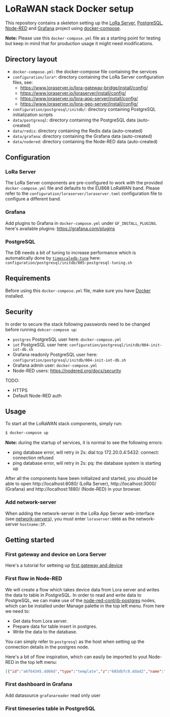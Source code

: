 # LoRaWAN stack Docker setup

This repository contains a skeleton setting up the [LoRa Server](https://www.loraserver.io), [PostgreSQL](https://www.postgresql.org), [Node-RED](https://nodered.org) and [Grafana](https://grafana.com)
project using [docker-compose](https://docs.docker.com/compose/).

**Note:** Please use this `docker-compose.yml` file as a starting point for testing
but keep in mind that for production usage it might need modifications. 

## Directory layout

* `docker-compose.yml`: the docker-compose file containing the services
* `configuration/lora*`: directory containing the LoRa Server configuration files, see:
    * https://www.loraserver.io/lora-gateway-bridge/install/config/
    * https://www.loraserver.io/loraserver/install/config/
    * https://www.loraserver.io/lora-app-server/install/config/
    * https://www.loraserver.io/lora-geo-server/install/config/
* `configuration/postgresql/initdb/`: directory containing PostgreSQL initialization scripts
* `data/postgresql`: directory containing the PostgreSQL data (auto-created)
* `data/redis`: directory containing the Redis data (auto-created)
* `data/grafana`: directory containing the Grafana data (auto-created)
* `data/nodered`: directory containing the Node-RED data (auto-created)


## Configuration

### LoRa Server
The LoRa Server components are pre-configured to work with the provided
`docker-compose.yml` file and defaults to the EU868 LoRaWAN band. Please refer
to the `configuration/loraserver/loraserver.toml` configuration file to
configure a different band.
### Grafana
Add plugins to Grafana in `docker-compose.yml` under  `GF_INSTALL_PLUGINS`. here's available plugins: https://grafana.com/plugins
### PostgreSQL
The DB needs a bit of tuning to increase performance which is automatically done by [`timescaledb-tune`](https://docs.timescale.com/v1.2/getting-started/configuring) here: `configuration/postgresql/initdb/005-postgresql-tuning.sh`


## Requirements

Before using this `docker-compose.yml` file, make sure you have [Docker](https://www.docker.com/community-edition)
installed.

## Security
In order to secure the stack following passwords need to be changed before running `dokcer-compose up`:
* `postgres` PostgreSQL user here: `docker-compose.yml`
* `iot` PostgreSQL user here: `configuration/postgresql/initdb/004-init-iot-db.sh`
* Grafana readonly PostgreSQL user here: `configuration/postgresql/initdb/004-init-iot-db.sh`
* Grafana admin user: `docker-compose.yml`
* Node-RED users: https://nodered.org/docs/security

TODO:
* HTTPS
* Default Node-RED auth 

## Usage

To start all the LoRaWAN stack components, simply run:

```bash
$ docker-compose up
```

**Note:** during the startup of services, it is normal to see the following errors:

* ping database error, will retry in 2s: dial tcp 172.20.0.4:5432: connect: connection refused
* ping database error, will retry in 2s: pq: the database system is starting up


After all the components have been initialized and started, you should be able
to open http://localhost:8080/ (LoRa Server), http://localhost:3000/ (Grafana) and http://localhost:1880/ (Node-RED) in your browser.

### Add network-server

When adding the network-server in the LoRa App Server web-interface
(see [network-servers](https://www.loraserver.io/lora-app-server/use/network-servers/)),
you must enter `loraserver:8000` as the network-server `hostname:IP`.

## Getting started
### First gateway and device on Lora Server
Here's a tutorial for setteing up [first gateway and device](https://www.loraserver.io/guides/first-gateway-device/)
### First flow in Node-RED
We will create a flow which takes device data from Lora server and writes the data to table in PostgreSQL. In order to read and write data to PostgreSQL, we can make use of the [node-red-contrib-postgres](https://flows.nodered.org/node/node-red-contrib-postgres) nodes, which can be installed under Manage palette in the top left menu. From here we need to:
* Get data from Lora server.
* Prepare data for table insert in postgres.
* Write the data to the database.

You can simply refer to `postgresql` as the host when setting up the connection details in the postgres node.

Here's a bit of flow inspiration, which can easily be imported to yout Node-RED in the top left menu:
```json
[{"id":"a6f64345.dd68d","type":"template","z":"685dbfc9.ddad2","name":"format query","field":"payload","fieldType":"msg","format":"handlebars","syntax":"mustache","template":"insert into water_level(ts, pressure, temperature, battery, device_id) \nvalues ($ts, $pressure, $temperature, $battery, $device_id)","x":810,"y":60,"wires":[["667e4583.b1377c","8163b867.624158"]]},{"id":"ac011bc7.a8ec18","type":"function","z":"685dbfc9.ddad2","name":"setup params","func":"var data = msg.payload\n\n\nmsg.queryParameters = msg.queryParameters || {};\nmsg.queryParameters.ts = new Date(data.ts).toISOString();\nmsg.queryParameters.pressure = data.pressure;\nmsg.queryParameters.temperature = data.temperature;\nmsg.queryParameters.battery = data.battery;\nmsg.queryParameters.device_id = data.device_id;    \n\n\n\n\nreturn msg;","outputs":1,"noerr":0,"x":640,"y":60,"wires":[["a6f64345.dd68d"]]},{"id":"667e4583.b1377c","type":"postgres","z":"685dbfc9.ddad2","postgresdb":"9f412736.e4a068","name":"iot db","output":false,"outputs":0,"x":970,"y":60,"wires":[]},{"id":"a8772bf2.505278","type":"function","z":"685dbfc9.ddad2","name":"decode payload","func":"var data = msg.data\n\nvar ts = msg.ts\nvar pressure = (parseInt(data.slice(10,14), 16)/16384)/32768;\nvar temp = (parseInt(data.slice(14,18), 16)-384)/64000*200-50;\nvar battery = parseInt(data.slice(18,22), 16)/1000;\nvar device_id = parseInt(data.slice(2,6), 16);\n\nmsg.payload = {\n    ts: ts,\n    pressure: pressure,\n    temperature: temp,\n    battery: battery,\n    device_id : device_id\n};\n\n\nreturn msg;","outputs":1,"noerr":0,"x":460,"y":60,"wires":[["ac011bc7.a8ec18"]]},{"id":"37f2d02.354b63","type":"websocket in","z":"685dbfc9.ddad2","name":"water level loriot","server":"9e15ab1b.7bd928","client":"","x":100,"y":60,"wires":[["1a0d8e61.868ed2"]]},{"id":"8163b867.624158","type":"debug","z":"685dbfc9.ddad2","name":"","active":true,"tosidebar":true,"console":false,"tostatus":false,"complete":"payload","x":990,"y":100,"wires":[]},{"id":"1a0d8e61.868ed2","type":"switch","z":"685dbfc9.ddad2","name":"only 'rx' payload","property":"cmd","propertyType":"msg","rules":[{"t":"eq","v":"rx","vt":"str"}],"checkall":"true","repair":false,"outputs":1,"x":280,"y":60,"wires":[["a8772bf2.505278"]]},{"id":"9f412736.e4a068","type":"postgresdb","z":"685dbfc9.ddad2","hostname":"postgresql","port":"5432","db":"iot","ssl":false},{"id":"9e15ab1b.7bd928","type":"websocket-listener","z":"","path":"wss://iotnet.teracom.dk/app?token=YourTOKEN","wholemsg":"true"}]
```

### First dashboard in Grafana
Add datasource
`grafanareader` read only user
### First timeseries table in PostgreSQL
